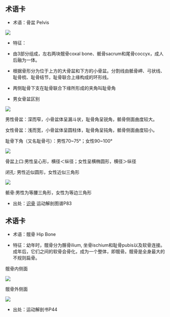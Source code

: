 
术语卡
- 
- 术语：骨盆  Pelvis

![](http://static.wixstatic.com/media/2c4b33_057c113c5d1a47f8ac622d023ac661c6~mv2.png/v1/fill/w_428,h_428,al_c,usm_0.66_1.00_0.01/2c4b33_057c113c5d1a47f8ac622d023ac661c6~mv2.png)

- 特征：
 - 由3部分组成，左右两块髋骨coxal bone、骶骨sacrum和尾骨coccyx，成人后融为一体。
 
 - 根据骨形分为位于上方的大骨盆和下方的小骨盆。分割线由骶骨岬、弓状线、耻骨梳、耻骨结节，耻骨联合上缘构成的环形线。
 
 - 两侧耻骨下支在耻骨联合下缘所形成的夹角叫耻骨角
 


- 男女骨盆区别

![](https://encrypted-tbn0.gstatic.com/images?q=tbn:ANd9GcTU3eZ9rrezGVPouUX-6s8P_Uyw_F4IaalTJgF_VLMMGTr2W9M8)

男性骨盆：深而窄，小骨盆体呈漏斗状，耻骨角呈锐角，骶骨侧面曲度较大。

女性骨盆：浅而宽，小骨盆体呈圆柱体，耻骨角呈钝角，骶骨侧面曲度较小。

耻骨下角（又名耻骨弓）：男性70~75°；女性90~100°

![](https://3-im.guokr.com/gkimage/od/3r/g2/od3rg2.png)

骨盆上口:男性呈心形，横径＜纵径；女性呈横椭圆形，横径＞纵径

闭孔: 男性近似圆形，女性近似三角形

![](https://3-im.guokr.com/gkimage/tv/tv/bn/tvtvbn.png)

骶骨:男性为等腰三角形，女性为等边三角形

- 出处：[识骨](https://www.guokr.com/article/54740/) 运动解剖图谱P83


术语卡
- 


- 术语：髋骨 Hip Bone

- 特征：幼年时，髋骨分为髂骨ilium, 坐骨ischium和耻骨pubis以及软骨连接。成年后，它们之间的软骨会骨化，成为一个整体，即髋骨。髋骨是全身最大的不规则扁骨。

髋骨内侧面

![](http://course.gmu.cn/list/sy_xtjpx/mysite5/bb/%E9%AB%8B%E9%AA%A8%E5%86%85%E4%BE%A7%E9%9D%A2.jpg)

髋骨外侧面

![](http://course.gmu.cn/list/sy_xtjpx/mysite5/bb/%E9%AB%8B%E9%AA%A8%E5%A4%96%E4%BE%A7%E9%9D%A2.jpg)

- 出处：运动解剖书P44
